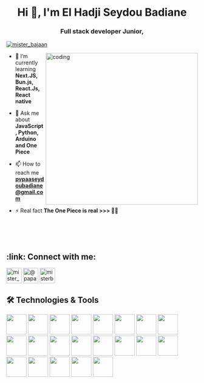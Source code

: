 <h1 align="center">Hi 👋, I'm El Hadji Seydou Badiane</h1>
<h3 align="center">Full stack developer Junior,</h3>

<p align="left">
    <a href="https://twitter.com/mister_bajaan" target="blank">
        <img src="https://img.shields.io/twitter/follow/mister_bajaan?logo=twitter&style=for-the-badge"
            alt="mister_bajaan" />
    </a>
</p>

<img align="right" alt="coding" width="400" src="https://media1.tenor.com/m/UttC4AITYR4AAAAd/full-stack-developer.gif">

- 🌱 I’m currently learning **Next.JS, Bun.js, React.Js, React native**

- 💬 Ask me about **JavaScript, Python, Arduino and One Piece**

- 📫 How to reach me **pvpaaseydoubadiane@gmail.com**

- ⚡ Real fact **The One Piece is real >>> :lotus_position_man:**

<br><br><br>

<h2 align="left">:link: Connect with me:</h2>
<p align="left">
    <a href="https://twitter.com/mister_bajaan" target="blank"><img align="center"
            src="https://raw.githubusercontent.com/rahuldkjain/github-profile-readme-generator/master/src/images/icons/Social/twitter.svg"
            alt="mister_bajaan" height="40" width="40" /></a>
    <a href="https://instagram.com/@papa_seydu_bajaan" target="blank"><img align="center"
            src="https://raw.githubusercontent.com/rahuldkjain/github-profile-readme-generator/master/src/images/icons/Social/instagram.svg"
            alt="@papa_seydu_bajaan" height="40" width="40" /></a>
    <a href="https://discord.gg/misterbajaan" target="blank"><img align="center"
            src="https://raw.githubusercontent.com/rahuldkjain/github-profile-readme-generator/master/src/images/icons/Social/discord.svg"
            alt="misterbajaan" height="40" width="40" /></a>
</p>

<h2 align="left">🛠 Technologies & Tools</h2>
<div align="left">
    <img src="https://skillicons.dev/icons?i=github" width="53" height="53" />
    <img src="https://skillicons.dev/icons?i=html" width="53" height="53" />
    <img src="https://skillicons.dev/icons?i=css" width="53" height="53" />
    <img src="https://skillicons.dev/icons?i=js" width="53" height="53" />
    <img src="https://skillicons.dev/icons?i=py" width="53" height="53" />
    <img src="https://skillicons.dev/icons?i=nodejs" width="53" height="53" />
    <img src="https://skillicons.dev/icons?i=express" width="53" height="53" />
    <img src="https://skillicons.dev/icons?i=npm" width="53" height="53" />
    <img src="https://skillicons.dev/icons?i=django" width="53" height="53" />
    <img src="https://skillicons.dev/icons?i=mongodb" width="53" height="53" />
    <img src="https://skillicons.dev/icons?i=mysql" width="53" height="53" />
    <img src="https://skillicons.dev/icons?i=figma" width="53" height="53" />
    <img src="https://skillicons.dev/icons?i=vscode" width="53" height="53" />
    <img src="https://skillicons.dev/icons?i=postman" width="53" height="53" />
    <img src="https://skillicons.dev/icons?i=ai" width="53" height="53" />
    <img src="https://skillicons.dev/icons?i=photoshop" width="53" height="53" />
    <img src="https://skillicons.dev/icons?i=linux" width="53" height="53" />
    <img src="https://skillicons.dev/icons?i=ubuntu" width="53" height="53" />
    <img src="https://skillicons.dev/icons?i=latex" width="53" height="53" />
    <img src="https://skillicons.dev/icons?i=notion" width="53" height="53" />
    <img src="https://skillicons.dev/icons?i=arduino" width="53" height="53" />
</div>

